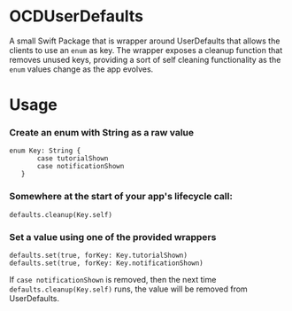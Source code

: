 # OCDUserDefaults
 A small Swift Package that is wrapper around UserDefaults that allows the clients to use an `enum` as key.
 The wrapper exposes a cleanup function that removes unused keys, providing a sort of self cleaning functionality as the `enum` values change as the app evolves.

# Usage

### Create an enum with String as a raw value
 ```
 enum Key: String {
        case tutorialShown
        case notificationShown
    }
 ```
### Somewhere at the start of your app's lifecycle call:
```
defaults.cleanup(Key.self)
```
 ### Set a value using one of the provided wrappers
 ```
 defaults.set(true, forKey: Key.tutorialShown)
 defaults.set(true, forKey: Key.notificationShown)
 ```

If `case notificationShown` is removed, then the next time `defaults.cleanup(Key.self)` runs, the value will be removed from UserDefaults.

 

